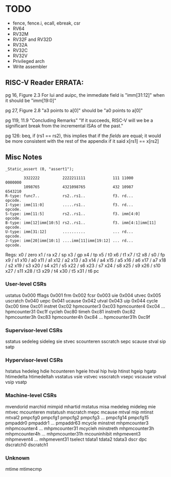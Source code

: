 # TODO

- fence, fence.i, ecall, ebreak, csr
- RV64
- RV32M
- RV32F and RV32D
- RV32A
- RV32C
- RV32V
- Privileged arch
- Write assembler


## RISC-V Reader ERRATA:

pg 16, Figure 2.3
For lui and auipc, the immediate field is "imm[31:12]" when it should be "imm[19:0]"

pg 27, Figure 2.8
"a3 points to a[0]" should be "a0 points to a[0]"

pg 119, 11.9 "Concluding Remarks"
"If it succeeds, RISC-V will we be a significant break from the incremental ISAs of the past."

pg 126: beq, if (rs1 == rs2), this implies that if the *fields* are equal; it would be more consistent with the rest of the appendix if it said x[rs1] == x[rs2]

## Misc Notes

`_Static_assert (0, "assert1");`


```
        3322222          2222211111            111 11000           0000000
        1098765          4321098765            432 10987           6543210
R-type: func7..          rs2..rs1..            f3. rd...           opcode.
I-type: imm[11:0]        .....rs1..            f3. rd...           opcode.
S-type: imm[11:5]        rs2..rs1..            f3. imm[4:0]        opcode.
B-type: imm[12]imm[10:5] rs2..rs1..            f3. imm[4:1]imm[11] opcode.
U-type: imm[31:12]       ..........            ... rd...           opcode.
J-type: imm[20]imm[10:1] ....imm[11]imm[19:12] ... rd...           opcode.
```

Regs:
x0 / zero
x1 / ra
x2 / sp
x3 / gp
x4 / tp
x5 / t0
x6 / t1
x7 / t2
x8 / s0 / fp
x9 / s1
x10 / a0
x11 / a1
x12 / a2
x13 / a3
x14 / a4
x15 / a5
x16 / a6
x17 / a7
x18 / s2
x19 / s3
x20 / s4
x21 / s5
x22 / s6
x23 / s7
x24 / s8
x25 / s9
x26 / s10
x27 / s11
x28 / t3
x29 / t4
x30 / t5
x31 / t6
pc

### User-level CSRs

ustatus         0x000
fflags          0x001
frm             0x002
fcsr            0x003
uie             0x004
utvec           0x005
uscratch        0x040
uepc            0x041
ucause          0x042
utval           0x043
uip             0x044
cycle           0xc00
time            0xc01
instret         0xc02
hpmcounter3     0xc03
hpmcounter4     0xc04
...
hpmcounter31    0xc1f
cycleh          0xc80
timeh           0xc81
instreth        0xc82
hpmcounter3h    0xc83
hpmcounter4h    0xc84
...
hpmcounter31h   0xc9f

### Supervisor-level CSRs

sstatus
sedeleg
sideleg
sie
stvec
scounteren
sscratch
sepc
scause
stval
sip
satp

### Hypervisor-level CSRs

hstatus
hedeleg
hdie
hcounteren
hgeie
htval
hip
hvip
htinst
hgeip
hgatp
htimedelta
htimedeltah
vsstatus
vsie
vstvec
vsscratch
vsepc
vscause
vstval
vsip
vsatp

### Machine-level CSRs

mvendorid
marchid
mimpid
mhartid
mstatus
misa
medeleg
mideleg
mie
mtvec
mcounteren
mstatush
mscratch
mepc
mcause
mtval
mip
mtinst
mtval2
pmpcfg0
pmpcfg1
pmpcfg2
pmpcfg3
...
pmpcfg14
pmpcfg15
pmpaddr0
pmpaddr1
...
pmpaddr63
mcycle
minstret
mhpmcounter3
mhpmcounter4
...
mhpmcounter31
mcycleh
minstreth
mhpmcounter3h
mhpmcounter4h
...
mhpmcounter31h
mcouninhibit
mhpmevent3
mhpmevent4
...
mhpmevent31
tselect
tdata1
tdata2
tdata3
dscr
dpc
dscratch0
dscratch1

### Unknown

mtime
mtimecmp
